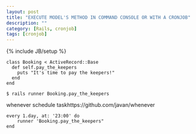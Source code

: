 ```yaml
---
layout: post
title: "EXECUTE MODEL'S METHOD IN COMMAND CONSOLE OR WITH A CRONJOB"
description: ""
category: [Rails, cronjob]
tags: [cronjob]
---
```

{% include JB/setup %}

    class Booking < ActiveRecord::Base      
      def self.pay_the_keepers        
        puts "It's time to pay the keepers!"      
      end
    end

    $ rails runner Booking.pay_the_keepers

whenever schedule taskhttps://github.com/javan/whenever

    every 1.day, at: '23:00' do
        runner 'Booking.pay_the_keepers"
    end